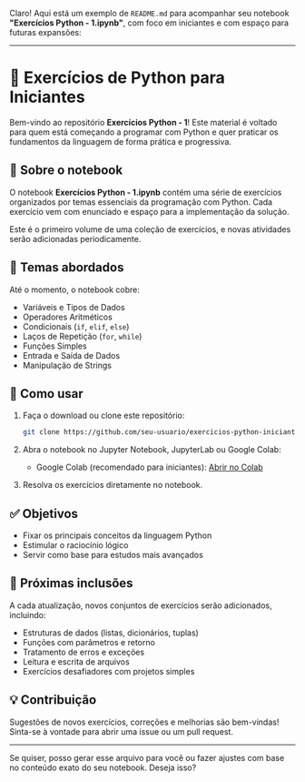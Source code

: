 Claro! Aqui está um exemplo de `README.md` para acompanhar seu notebook **"Exercícios Python - 1.ipynb"**, com foco em iniciantes e com espaço para futuras expansões:

---

# 🐍 Exercícios de Python para Iniciantes

Bem-vindo ao repositório **Exercícios Python - 1**! Este material é voltado para quem está começando a programar com Python e quer praticar os fundamentos da linguagem de forma prática e progressiva.

## 📘 Sobre o notebook

O notebook **Exercícios Python - 1.ipynb** contém uma série de exercícios organizados por temas essenciais da programação com Python. Cada exercício vem com enunciado e espaço para a implementação da solução.

Este é o primeiro volume de uma coleção de exercícios, e novas atividades serão adicionadas periodicamente.

## 🧠 Temas abordados

Até o momento, o notebook cobre:

* Variáveis e Tipos de Dados
* Operadores Aritméticos
* Condicionais (`if`, `elif`, `else`)
* Laços de Repetição (`for`, `while`)
* Funções Simples
* Entrada e Saída de Dados
* Manipulação de Strings

## 🚀 Como usar

1. Faça o download ou clone este repositório:

   ```bash
   git clone https://github.com/seu-usuario/exercicios-python-iniciantes.git
   ```

2. Abra o notebook no Jupyter Notebook, JupyterLab ou Google Colab:

   * Google Colab (recomendado para iniciantes):
     [Abrir no Colab](https://colab.research.google.com/)

3. Resolva os exercícios diretamente no notebook.

## ✅ Objetivos

* Fixar os principais conceitos da linguagem Python
* Estimular o raciocínio lógico
* Servir como base para estudos mais avançados

## 📌 Próximas inclusões

A cada atualização, novos conjuntos de exercícios serão adicionados, incluindo:

* Estruturas de dados (listas, dicionários, tuplas)
* Funções com parâmetros e retorno
* Tratamento de erros e exceções
* Leitura e escrita de arquivos
* Exercícios desafiadores com projetos simples

## 💡 Contribuição

Sugestões de novos exercícios, correções e melhorias são bem-vindas! Sinta-se à vontade para abrir uma issue ou um pull request.

---

Se quiser, posso gerar esse arquivo para você ou fazer ajustes com base no conteúdo exato do seu notebook. Deseja isso?
